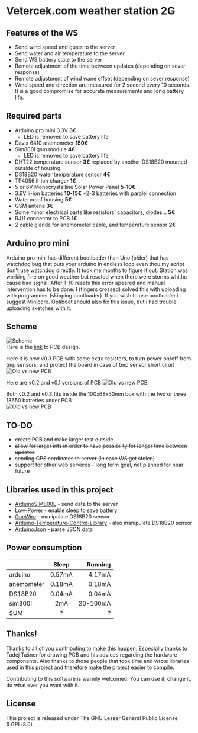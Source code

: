 # Vetercek.com weather station 2G

## Features of the WS
+ Send wind speed and gusts to the server
+ Send water and air temperature to the server
+ Send WS battery state to the server
+ Remote adjustment of the time between updates (depending on sever response)
+ Remote adjustment of wind wane offset (depending on sever response)
+ Wind speed and direction are measured for 2 second every 10 seconds. It is a good compromise for accurate measurements and long battery life.

## Required parts
+ Arduino pro mini 3.3V **3€**
  + LED is removed to save battery life
+ Davis 6410 anemometer **150€**
+ Sim800l gsm module **4€**
  + LED is removed to save battery life
+ ~~DHT22 temperature sensor **3€**~~ replaced by another DS18B20 mounted outside of housing
+ DS18B20 water temperature sensor **4€**
+ TP4056 li-ion charger **1€**
+ 5 or 6V Monocrystalline Solar Power Panel **5-10€**
+ 3.6V li-ion batteries **10-15€**
  +2-3 batteries with paralel connection
+ Waterproof housing **5€**
+ GSM antena **3€**
+ Some minor electrical parts like resistors, capacitors, diodes... **5€**
+ RJ11 connector to PCB **1€**
+ 2 cable glands for anemometer cable, and temperature sensor **2€**

## Arduino pro mini
Arduino pro mini has different bootloader than Uno (older) that has watchdog bug that puts your arduino in endless loop even thou my script don't use watchdog directly. It took me months to figure it out. Station was working fine on good weather but reseted when there were storms whithc cause bad signal. After 1-10 resets this error apeared and manual intervention has to be done. I (fingers crossed) solved this with uploading with programmer (skipping bootloader). If you wish to use bootloader i suggest Minicore. Optiboot should also fix this issue, but i had trouble uploading sketches with it.

## Scheme
![Scheme](img/scheme_v3.png)  
Here is the [link](https://easyeda.com/jaka87/vetercek-mod) to PCB design.  

Here it is new v0.3 PCB with some extra resistors, to turn power on/off from tmp sensors, and protect the board in case of tmp sensor short ciruit  
![Old vs new PCB](img/pcbv3.jpg)  

Here are v0.2 and v0.1 versions of PCB
![Old vs new PCB](img/oldvsnew.png)  

Both v0.2 and v0.3 fits inside the 100x68x50mm box with the two or three 18650 batteries under PCB  
![Old vs new PCB](img/inbox.png)  

## TO-DO
+  ~~create PCB and make larger test outside~~
+ ~~allow for larger ints in order to have possibility for longer time between updates~~
+ ~~sending GPS cordinates to server (in case WS get stolen)~~
+ support for other web services - long term goal, not planned for near future

## Libraries used in this project
+ [ArduinoSIM800L](https://github.com/carrascoacd/ArduinoSIM800L) - send data to the server
+ [Low-Power](https://github.com/rocketscream/Low-Power) - enable sleep to save battery
+ [OneWire](https://github.com/PaulStoffregen/OneWire) - manipulate DS18B20 sensor
+ [Arduino-Temperature-Control-Library](https://github.com/milesburton/Arduino-Temperature-Control-Library) - also manipulate DS18B20 sensor
+ [ArduinoJson](https://github.com/bblanchon/ArduinoJson) - parse JSON data

## Power consumption
|   |      Sleep     |  Running |
|----------|:-------------:|------:|
| arduino |  0.57mA | 4.17mA |
| anemometer |  0.18mA | 0.18mA |
| DS18B20 |  0.04mA | 0.04mA |
| sim800l |  2mA | 20-100mA |
| SUM |  ? | ? |


## Thanks!
Thanks to all of you contributing to make this happen. Especially thanks to Tadej Tašner for drawing PCB and his advices regarding the hardware components. Also thanks to those people that took time and wrote libraries used in this project and therefore make the project easier to compile.

Contributing to this software is warmly welcomed. You can use it, change it, do what ever you want with it.

## License
This project is released under
The GNU Lesser General Public License (LGPL-3.0)
